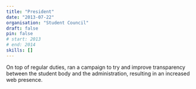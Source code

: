 ```yaml
---
title: "President"
date: "2013-07-22"
organisation: "Student Council"
draft: false
pin: false
# start: 2013
# end: 2014
skills: []
---
```


On top of regular duties, ran a campaign to try and improve transparency
between the student body and the administration, resulting in an
increased web presence.
